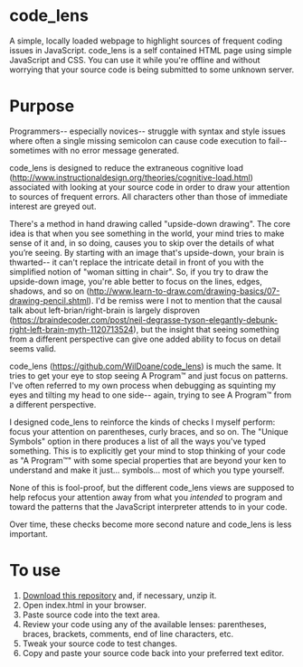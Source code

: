 # code_lens
A simple, locally loaded webpage to highlight sources of frequent coding issues in JavaScript. code_lens is a self contained HTML page using simple JavaScript and CSS. You can use it while you're offline and without worrying that your source code is being submitted to some unknown server.

# Purpose
Programmers-- especially novices-- struggle with syntax and style issues where often a single missing semicolon can cause code execution to fail-- sometimes with no error message generated.

code_lens is designed to reduce the extraneous cognitive load (http://www.instructionaldesign.org/theories/cognitive-load.html) associated with looking at your source code in order to draw your attention to sources of frequent errors. All characters other than those of immediate interest are greyed out.

There's a method in hand drawing called "upside-down drawing". The core idea is that when you see something in the world, your mind tries to make sense of it and, in so doing, causes you to skip over the details of what you’re seeing. By starting with an image that's upside-down, your brain is thwarted-- it can't replace the intricate detail in front of you with the simplified notion of "woman sitting in chair". So, if you try to draw the upside-down image, you're able better to focus on the lines, edges, shadows, and so on (http://www.learn-to-draw.com/drawing-basics/07-drawing-pencil.shtml). I'd be remiss were I not to mention that the causal talk about left-brian/right-brain is largely disproven (https://braindecoder.com/post/neil-degrasse-tyson-elegantly-debunk-right-left-brain-myth-1120713524), but the insight that seeing something from a different perspective can give one added ability to focus on detail seems valid.

code_lens (https://github.com/WilDoane/code_lens) is much the same. It tries to get your eye to stop seeing A Program™ and just focus on patterns. I've often referred to my own process when debugging as squinting my eyes and tilting my head to one side-- again, trying to see A Program™ from a different perspective.

I designed code_lens to reinforce the kinds of checks I myself perform: focus your attention on parentheses, curly braces, and so on. The "Unique Symbols" option in there produces a list of all the ways you've typed something. This is to explicitly get your mind to stop thinking of your code as "A Program™" with some special properties that are beyond your ken to understand and make it just... symbols... most of which you type yourself.

None of this is fool-proof, but the different code_lens views are supposed to help refocus your attention away from what you *intended* to program and toward the patterns that the JavaScript interpreter attends to in your code.

Over time, these checks become more second nature and code_lens is less important.

# To use
1. [Download this repository](https://github.com/WilDoane/code_lens/archive/master.zip) and, if necessary, unzip it.
2. Open index.html in your browser.
3. Paste source code into the text area.
4. Review your code using any of the available lenses: parentheses, braces, brackets, comments, end of line characters, etc.
5. Tweak your source code to test changes.
6. Copy and paste your source code back into your preferred text editor.
